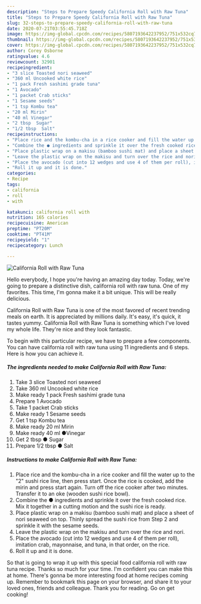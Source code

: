 ```yaml
---
description: "Steps to Prepare Speedy California Roll with Raw Tuna"
title: "Steps to Prepare Speedy California Roll with Raw Tuna"
slug: 32-steps-to-prepare-speedy-california-roll-with-raw-tuna
date: 2020-07-21T03:55:45.718Z
image: https://img-global.cpcdn.com/recipes/5807193642237952/751x532cq70/california-roll-with-raw-tuna-recipe-main-photo.jpg
thumbnail: https://img-global.cpcdn.com/recipes/5807193642237952/751x532cq70/california-roll-with-raw-tuna-recipe-main-photo.jpg
cover: https://img-global.cpcdn.com/recipes/5807193642237952/751x532cq70/california-roll-with-raw-tuna-recipe-main-photo.jpg
author: Corey Osborne
ratingvalue: 4.6
reviewcount: 32901
recipeingredient:
- "3 slice Toasted nori seaweed"
- "360 ml Uncooked white rice"
- "1 pack Fresh sashimi grade tuna"
- "1 Avocado"
- "1 packet Crab sticks"
- "1 Sesame seeds"
- "1 tsp Kombu tea"
- "20 ml Mirin"
- "40 ml Vinegar"
- "2 tbsp  Sugar"
- "1/2 tbsp  Salt"
recipeinstructions:
- "Place rice and the kombu-cha in a rice cooker and fill the water up to the &#34;2&#34; sushi rice line, then press start. Once the rice is cooked, add the mirin and press start again. Turn off the rice cooker after two minutes. Transfer it to an oke (wooden sushi rice bowl)."
- "Combine the ● ingredients and sprinkle it over the fresh cooked rice.  Mix it together in a cutting motion and the sushi rice is ready."
- "Place plastic wrap on a makisu (bamboo sushi mat) and place a sheet of nori seaweed on top. Thinly spread the sushi rice from Step 2 and sprinkle it with the sesame seeds."
- "Leave the plastic wrap on the makisu and turn over the rice and nori."
- "Place the avocado (cut into 12 wedges and use 4 of them per roll), imitation crab, mayonnaise, and tuna, in that order, on the rice."
- "Roll it up and it is done."
categories:
- Recipe
tags:
- california
- roll
- with

katakunci: california roll with 
nutrition: 165 calories
recipecuisine: American
preptime: "PT20M"
cooktime: "PT41M"
recipeyield: "1"
recipecategory: Lunch

---
```



![California Roll with Raw Tuna](https://img-global.cpcdn.com/recipes/5807193642237952/751x532cq70/california-roll-with-raw-tuna-recipe-main-photo.jpg)

Hello everybody, I hope you're having an amazing day today. Today, we're going to prepare a distinctive dish, california roll with raw tuna. One of my favorites. This time, I'm gonna make it a bit unique. This will be really delicious.

California Roll with Raw Tuna is one of the most favored of recent trending meals on earth. It is appreciated by millions daily. It's easy, it's quick, it tastes yummy. California Roll with Raw Tuna is something which I've loved my whole life. They're nice and they look fantastic.




To begin with this particular recipe, we have to prepare a few components. You can have california roll with raw tuna using 11 ingredients and 6 steps. Here is how you can achieve it.

<!--inarticleads1-->

##### The ingredients needed to make California Roll with Raw Tuna:

1. Take 3 slice Toasted nori seaweed
1. Take 360 ml Uncooked white rice
1. Make ready 1 pack Fresh sashimi grade tuna
1. Prepare 1 Avocado
1. Take 1 packet Crab sticks
1. Make ready 1 Sesame seeds
1. Get 1 tsp Kombu tea
1. Make ready 20 ml Mirin
1. Make ready 40 ml ●Vinegar
1. Get 2 tbsp ● Sugar
1. Prepare 1/2 tbsp ● Salt




<!--inarticleads2-->

##### Instructions to make California Roll with Raw Tuna:

1. Place rice and the kombu-cha in a rice cooker and fill the water up to the &#34;2&#34; sushi rice line, then press start. Once the rice is cooked, add the mirin and press start again. Turn off the rice cooker after two minutes. Transfer it to an oke (wooden sushi rice bowl).
1. Combine the ● ingredients and sprinkle it over the fresh cooked rice.  Mix it together in a cutting motion and the sushi rice is ready.
1. Place plastic wrap on a makisu (bamboo sushi mat) and place a sheet of nori seaweed on top. Thinly spread the sushi rice from Step 2 and sprinkle it with the sesame seeds.
1. Leave the plastic wrap on the makisu and turn over the rice and nori.
1. Place the avocado (cut into 12 wedges and use 4 of them per roll), imitation crab, mayonnaise, and tuna, in that order, on the rice.
1. Roll it up and it is done.




So that is going to wrap it up with this special food california roll with raw tuna recipe. Thanks so much for your time. I'm confident you can make this at home. There's gonna be more interesting food at home recipes coming up. Remember to bookmark this page on your browser, and share it to your loved ones, friends and colleague. Thank you for reading. Go on get cooking!

